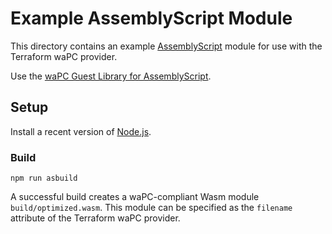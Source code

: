 # Example AssemblyScript Module

This directory contains an example [AssemblyScript](https://www.assemblyscript.org/) module for use with the Terraform waPC provider.

Use the [waPC Guest Library for AssemblyScript](https://github.com/wapc/wapc-guest-as).

## Setup

Install a recent version of [Node.js](https://nodejs.org/).

### Build

```
npm run asbuild
```

A successful build creates a waPC-compliant Wasm module `build/optimized.wasm`.
This module can be specified as the `filename` attribute of the Terraform waPC provider.
